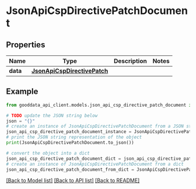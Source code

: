 # JsonApiCspDirectivePatchDocument


## Properties

Name | Type | Description | Notes
------------ | ------------- | ------------- | -------------
**data** | [**JsonApiCspDirectivePatch**](JsonApiCspDirectivePatch.md) |  | 

## Example

```python
from gooddata_api_client.models.json_api_csp_directive_patch_document import JsonApiCspDirectivePatchDocument

# TODO update the JSON string below
json = "{}"
# create an instance of JsonApiCspDirectivePatchDocument from a JSON string
json_api_csp_directive_patch_document_instance = JsonApiCspDirectivePatchDocument.from_json(json)
# print the JSON string representation of the object
print(JsonApiCspDirectivePatchDocument.to_json())

# convert the object into a dict
json_api_csp_directive_patch_document_dict = json_api_csp_directive_patch_document_instance.to_dict()
# create an instance of JsonApiCspDirectivePatchDocument from a dict
json_api_csp_directive_patch_document_from_dict = JsonApiCspDirectivePatchDocument.from_dict(json_api_csp_directive_patch_document_dict)
```
[[Back to Model list]](../README.md#documentation-for-models) [[Back to API list]](../README.md#documentation-for-api-endpoints) [[Back to README]](../README.md)


